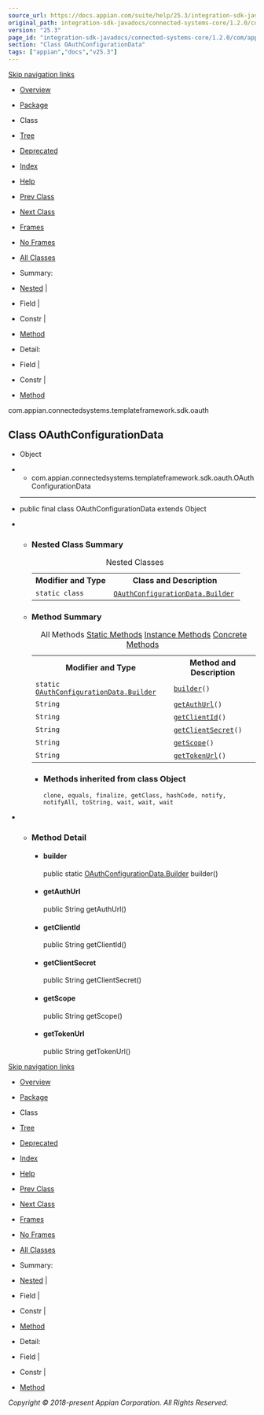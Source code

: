 ```yaml
---
source_url: https://docs.appian.com/suite/help/25.3/integration-sdk-javadocs/connected-systems-core/1.2.0/com/appian/connectedsystems/templateframework/sdk/oauth/OAuthConfigurationData.html
original_path: integration-sdk-javadocs/connected-systems-core/1.2.0/com/appian/connectedsystems/templateframework/sdk/oauth/OAuthConfigurationData.html
version: "25.3"
page_id: "integration-sdk-javadocs/connected-systems-core/1.2.0/com/appian/connectedsystems/templateframework/sdk/oauth/OAuthConfigurationData"
section: "Class OAuthConfigurationData"
tags: ["appian","docs","v25.3"]
---
```



[Skip navigation links](#skip.navbar.top "Skip navigation links")

-   [Overview](../../../../../../overview-summary.html)
-   [Package](package-summary.html)
-   Class
-   [Tree](package-tree.html)
-   [Deprecated](../../../../../../deprecated-list.html)
-   [Index](../../../../../../index-all.html)
-   [Help](../../../../../../help-doc.html)

-   [Prev Class](../../../../../../com/appian/connectedsystems/templateframework/sdk/oauth/ExpiredTokenException.html "class in com.appian.connectedsystems.templateframework.sdk.oauth")
-   [Next Class](../../../../../../com/appian/connectedsystems/templateframework/sdk/oauth/OAuthConfigurationData.Builder.html "class in com.appian.connectedsystems.templateframework.sdk.oauth")

-   [Frames](../../../../../../index.html?com/appian/connectedsystems/templateframework/sdk/oauth/OAuthConfigurationData.html)
-   [No Frames](OAuthConfigurationData.html)

-   [All Classes](../../../../../../allclasses-noframe.html)

-   Summary: 
-   [Nested](#nested.class.summary) | 
-   Field | 
-   Constr | 
-   [Method](#method.summary)

-   Detail: 
-   Field | 
-   Constr | 
-   [Method](#method.detail)

com.appian.connectedsystems.templateframework.sdk.oauth

## Class OAuthConfigurationData

-   Object
-   -   com.appian.connectedsystems.templateframework.sdk.oauth.OAuthConfigurationData

-   * * *

    public final class OAuthConfigurationData
    extends Object

-   -   ### Nested Class Summary

        <table class="memberSummary" border="0" cellpadding="3" cellspacing="0" summary="Nested Class Summary table, listing nested classes, and an explanation"><caption><span>Nested Classes</span><span class="tabEnd">&nbsp;</span></caption><tbody><tr><th class="colFirst" scope="col">Modifier and Type</th><th class="colLast" scope="col">Class and Description</th></tr><tr class="altColor"><td class="colFirst"><code>static class&nbsp;</code></td><td class="colLast"><code><span class="memberNameLink"><a href="../../../../../../com/appian/connectedsystems/templateframework/sdk/oauth/OAuthConfigurationData.Builder.html" title="class in com.appian.connectedsystems.templateframework.sdk.oauth">OAuthConfigurationData.Builder</a></span></code>&nbsp;</td></tr></tbody></table>

    -   ### Method Summary

        <table class="memberSummary" border="0" cellpadding="3" cellspacing="0" summary="Method Summary table, listing methods, and an explanation"><caption><span id="t0" class="activeTableTab"><span>All Methods</span><span class="tabEnd">&nbsp;</span></span><span id="t1" class="tableTab"><span><a href="javascript:show(1);">Static Methods</a></span><span class="tabEnd">&nbsp;</span></span><span id="t2" class="tableTab"><span><a href="javascript:show(2);">Instance Methods</a></span><span class="tabEnd">&nbsp;</span></span><span id="t4" class="tableTab"><span><a href="javascript:show(8);">Concrete Methods</a></span><span class="tabEnd">&nbsp;</span></span></caption><tbody><tr><th class="colFirst" scope="col">Modifier and Type</th><th class="colLast" scope="col">Method and Description</th></tr><tr id="i0" class="altColor"><td class="colFirst"><code>static <a href="../../../../../../com/appian/connectedsystems/templateframework/sdk/oauth/OAuthConfigurationData.Builder.html" title="class in com.appian.connectedsystems.templateframework.sdk.oauth">OAuthConfigurationData.Builder</a></code></td><td class="colLast"><code><span class="memberNameLink"><a href="../../../../../../com/appian/connectedsystems/templateframework/sdk/oauth/OAuthConfigurationData.html#builder--">builder</a></span>()</code>&nbsp;</td></tr><tr id="i1" class="rowColor"><td class="colFirst"><code>String</code></td><td class="colLast"><code><span class="memberNameLink"><a href="../../../../../../com/appian/connectedsystems/templateframework/sdk/oauth/OAuthConfigurationData.html#getAuthUrl--">getAuthUrl</a></span>()</code>&nbsp;</td></tr><tr id="i2" class="altColor"><td class="colFirst"><code>String</code></td><td class="colLast"><code><span class="memberNameLink"><a href="../../../../../../com/appian/connectedsystems/templateframework/sdk/oauth/OAuthConfigurationData.html#getClientId--">getClientId</a></span>()</code>&nbsp;</td></tr><tr id="i3" class="rowColor"><td class="colFirst"><code>String</code></td><td class="colLast"><code><span class="memberNameLink"><a href="../../../../../../com/appian/connectedsystems/templateframework/sdk/oauth/OAuthConfigurationData.html#getClientSecret--">getClientSecret</a></span>()</code>&nbsp;</td></tr><tr id="i4" class="altColor"><td class="colFirst"><code>String</code></td><td class="colLast"><code><span class="memberNameLink"><a href="../../../../../../com/appian/connectedsystems/templateframework/sdk/oauth/OAuthConfigurationData.html#getScope--">getScope</a></span>()</code>&nbsp;</td></tr><tr id="i5" class="rowColor"><td class="colFirst"><code>String</code></td><td class="colLast"><code><span class="memberNameLink"><a href="../../../../../../com/appian/connectedsystems/templateframework/sdk/oauth/OAuthConfigurationData.html#getTokenUrl--">getTokenUrl</a></span>()</code>&nbsp;</td></tr></tbody></table>

        -   ### Methods inherited from class Object

            `clone, equals, finalize, getClass, hashCode, notify, notifyAll, toString, wait, wait, wait`

-   -   ### Method Detail

        -   #### builder

            public static [OAuthConfigurationData.Builder](../../../../../../com/appian/connectedsystems/templateframework/sdk/oauth/OAuthConfigurationData.Builder.html "class in com.appian.connectedsystems.templateframework.sdk.oauth") builder()

        -   #### getAuthUrl

            public String getAuthUrl()

        -   #### getClientId

            public String getClientId()

        -   #### getClientSecret

            public String getClientSecret()

        -   #### getScope

            public String getScope()

        -   #### getTokenUrl

            public String getTokenUrl()

[Skip navigation links](#skip.navbar.bottom "Skip navigation links")

-   [Overview](../../../../../../overview-summary.html)
-   [Package](package-summary.html)
-   Class
-   [Tree](package-tree.html)
-   [Deprecated](../../../../../../deprecated-list.html)
-   [Index](../../../../../../index-all.html)
-   [Help](../../../../../../help-doc.html)

-   [Prev Class](../../../../../../com/appian/connectedsystems/templateframework/sdk/oauth/ExpiredTokenException.html "class in com.appian.connectedsystems.templateframework.sdk.oauth")
-   [Next Class](../../../../../../com/appian/connectedsystems/templateframework/sdk/oauth/OAuthConfigurationData.Builder.html "class in com.appian.connectedsystems.templateframework.sdk.oauth")

-   [Frames](../../../../../../index.html?com/appian/connectedsystems/templateframework/sdk/oauth/OAuthConfigurationData.html)
-   [No Frames](OAuthConfigurationData.html)

-   [All Classes](../../../../../../allclasses-noframe.html)

-   Summary: 
-   [Nested](#nested.class.summary) | 
-   Field | 
-   Constr | 
-   [Method](#method.summary)

-   Detail: 
-   Field | 
-   Constr | 
-   [Method](#method.detail)

_Copyright © 2018-present Appian Corporation. All Rights Reserved._